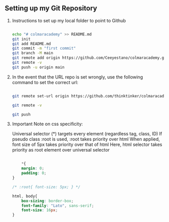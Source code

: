 ## Setting up my Git Repository

1. Instructions to set up my local folder to point to Github

    ```BASH

    echo "# colmaracademy" >> README.md
    git init
    git add README.md
    git commit -m "first commit"
    git branch -M main
    git remote add origin https://github.com/Ceeyestano/colmaracademy.git
    git remote -v
    git push -u origin main

    ```
2. In the event that the URL repo is set wrongly, use the following command to set the correct url:

    ```BASH

    git remote set-url origin https://github.com/thinktinker/colmaracademy.git

    git remote -v

    git push

    ```
3. Important Note on css specificity:

    Universal selector (*) targets every element (regardless tag, class, ID)
    If pseudo class :root is used, :root takes priority over html
    When applied, font size of 5px takes priority over that of html
    Here, html selector takes priority as root element over universal selector 

    ```CSS

        *{
        margin: 0;
        padding: 0;
    }

    /* :root{ font-size: 5px; } */

    html, body{
        box-sizing: border-box;
        font-family: "Lato", sans-serif;
        font-size: 16px;
    }   
    
    ```

